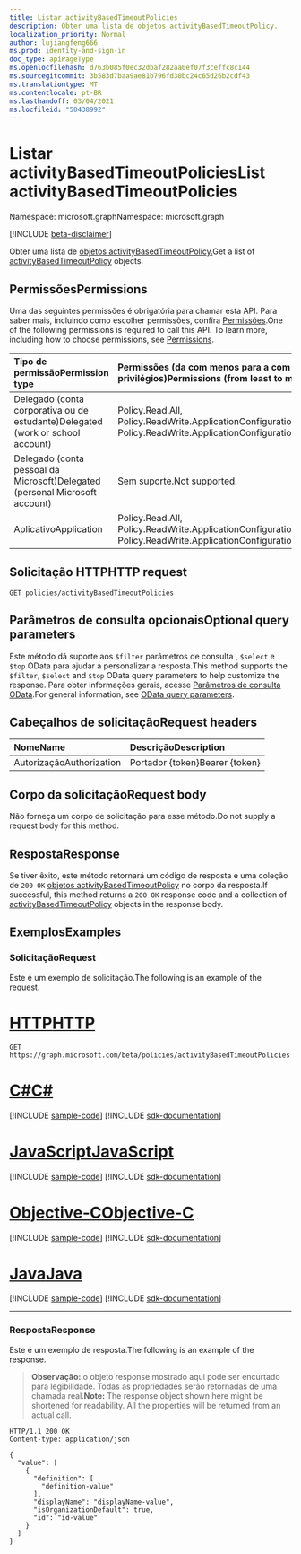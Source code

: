 ```yaml
---
title: Listar activityBasedTimeoutPolicies
description: Obter uma lista de objetos activityBasedTimeoutPolicy.
localization_priority: Normal
author: lujiangfeng666
ms.prod: identity-and-sign-in
doc_type: apiPageType
ms.openlocfilehash: d763b085f0ec32dbaf282aa0ef07f3ceffc8c144
ms.sourcegitcommit: 3b583d7baa9ae81b796fd30bc24c65d26b2cdf43
ms.translationtype: MT
ms.contentlocale: pt-BR
ms.lasthandoff: 03/04/2021
ms.locfileid: "50438992"
---
```

# <a name="list-activitybasedtimeoutpolicies"></a><span data-ttu-id="ccb8a-103">Listar activityBasedTimeoutPolicies</span><span class="sxs-lookup"><span data-stu-id="ccb8a-103">List activityBasedTimeoutPolicies</span></span>

<span data-ttu-id="ccb8a-104">Namespace: microsoft.graph</span><span class="sxs-lookup"><span data-stu-id="ccb8a-104">Namespace: microsoft.graph</span></span>

[!INCLUDE [beta-disclaimer](../../includes/beta-disclaimer.md)]

<span data-ttu-id="ccb8a-105">Obter uma lista de [objetos activityBasedTimeoutPolicy.](../resources/activitybasedtimeoutpolicy.md)</span><span class="sxs-lookup"><span data-stu-id="ccb8a-105">Get a list of [activityBasedTimeoutPolicy](../resources/activitybasedtimeoutpolicy.md) objects.</span></span>

## <a name="permissions"></a><span data-ttu-id="ccb8a-106">Permissões</span><span class="sxs-lookup"><span data-stu-id="ccb8a-106">Permissions</span></span>

<span data-ttu-id="ccb8a-p101">Uma das seguintes permissões é obrigatória para chamar esta API. Para saber mais, incluindo como escolher permissões, confira [Permissões](/graph/permissions-reference).</span><span class="sxs-lookup"><span data-stu-id="ccb8a-p101">One of the following permissions is required to call this API. To learn more, including how to choose permissions, see [Permissions](/graph/permissions-reference).</span></span>

| <span data-ttu-id="ccb8a-109">Tipo de permissão</span><span class="sxs-lookup"><span data-stu-id="ccb8a-109">Permission type</span></span>                        | <span data-ttu-id="ccb8a-110">Permissões (da com menos para a com mais privilégios)</span><span class="sxs-lookup"><span data-stu-id="ccb8a-110">Permissions (from least to most privileged)</span></span> |
|:---------------------------------------|:--------------------------------------------|
| <span data-ttu-id="ccb8a-111">Delegado (conta corporativa ou de estudante)</span><span class="sxs-lookup"><span data-stu-id="ccb8a-111">Delegated (work or school account)</span></span>     | <span data-ttu-id="ccb8a-112">Policy.Read.All, Policy.ReadWrite.ApplicationConfiguration</span><span class="sxs-lookup"><span data-stu-id="ccb8a-112">Policy.Read.All, Policy.ReadWrite.ApplicationConfiguration</span></span> |
| <span data-ttu-id="ccb8a-113">Delegado (conta pessoal da Microsoft)</span><span class="sxs-lookup"><span data-stu-id="ccb8a-113">Delegated (personal Microsoft account)</span></span> | <span data-ttu-id="ccb8a-114">Sem suporte.</span><span class="sxs-lookup"><span data-stu-id="ccb8a-114">Not supported.</span></span> |
| <span data-ttu-id="ccb8a-115">Aplicativo</span><span class="sxs-lookup"><span data-stu-id="ccb8a-115">Application</span></span>                            | <span data-ttu-id="ccb8a-116">Policy.Read.All, Policy.ReadWrite.ApplicationConfiguration</span><span class="sxs-lookup"><span data-stu-id="ccb8a-116">Policy.Read.All, Policy.ReadWrite.ApplicationConfiguration</span></span> |

## <a name="http-request"></a><span data-ttu-id="ccb8a-117">Solicitação HTTP</span><span class="sxs-lookup"><span data-stu-id="ccb8a-117">HTTP request</span></span>

<!-- { "blockType": "ignored" } -->

```http
GET policies/activityBasedTimeoutPolicies
```

## <a name="optional-query-parameters"></a><span data-ttu-id="ccb8a-118">Parâmetros de consulta opcionais</span><span class="sxs-lookup"><span data-stu-id="ccb8a-118">Optional query parameters</span></span>

<span data-ttu-id="ccb8a-119">Este método dá suporte aos `$filter` parâmetros de consulta , `$select` e `$top` OData para ajudar a personalizar a resposta.</span><span class="sxs-lookup"><span data-stu-id="ccb8a-119">This method supports the `$filter`, `$select` and `$top` OData query parameters to help customize the response.</span></span> <span data-ttu-id="ccb8a-120">Para obter informações gerais, acesse [Parâmetros de consulta OData](/graph/query-parameters).</span><span class="sxs-lookup"><span data-stu-id="ccb8a-120">For general information, see [OData query parameters](/graph/query-parameters).</span></span>

## <a name="request-headers"></a><span data-ttu-id="ccb8a-121">Cabeçalhos de solicitação</span><span class="sxs-lookup"><span data-stu-id="ccb8a-121">Request headers</span></span>

| <span data-ttu-id="ccb8a-122">Nome</span><span class="sxs-lookup"><span data-stu-id="ccb8a-122">Name</span></span>      |<span data-ttu-id="ccb8a-123">Descrição</span><span class="sxs-lookup"><span data-stu-id="ccb8a-123">Description</span></span>|
|:----------|:----------|
| <span data-ttu-id="ccb8a-124">Autorização</span><span class="sxs-lookup"><span data-stu-id="ccb8a-124">Authorization</span></span> | <span data-ttu-id="ccb8a-125">Portador {token}</span><span class="sxs-lookup"><span data-stu-id="ccb8a-125">Bearer {token}</span></span> |

## <a name="request-body"></a><span data-ttu-id="ccb8a-126">Corpo da solicitação</span><span class="sxs-lookup"><span data-stu-id="ccb8a-126">Request body</span></span>

<span data-ttu-id="ccb8a-127">Não forneça um corpo de solicitação para esse método.</span><span class="sxs-lookup"><span data-stu-id="ccb8a-127">Do not supply a request body for this method.</span></span>

## <a name="response"></a><span data-ttu-id="ccb8a-128">Resposta</span><span class="sxs-lookup"><span data-stu-id="ccb8a-128">Response</span></span>

<span data-ttu-id="ccb8a-129">Se tiver êxito, este método retornará um código de resposta e uma coleção de `200 OK` [objetos activityBasedTimeoutPolicy](../resources/activitybasedtimeoutpolicy.md) no corpo da resposta.</span><span class="sxs-lookup"><span data-stu-id="ccb8a-129">If successful, this method returns a `200 OK` response code and a collection of [activityBasedTimeoutPolicy](../resources/activitybasedtimeoutpolicy.md) objects in the response body.</span></span>

## <a name="examples"></a><span data-ttu-id="ccb8a-130">Exemplos</span><span class="sxs-lookup"><span data-stu-id="ccb8a-130">Examples</span></span>

### <a name="request"></a><span data-ttu-id="ccb8a-131">Solicitação</span><span class="sxs-lookup"><span data-stu-id="ccb8a-131">Request</span></span>

<span data-ttu-id="ccb8a-132">Este é um exemplo de solicitação.</span><span class="sxs-lookup"><span data-stu-id="ccb8a-132">The following is an example of the request.</span></span>

# <a name="http"></a>[<span data-ttu-id="ccb8a-133">HTTP</span><span class="sxs-lookup"><span data-stu-id="ccb8a-133">HTTP</span></span>](#tab/http)
<!-- {
  "blockType": "request",
  "name": "get_activitybasedtimeoutpolicies"
}-->

```msgraph-interactive
GET https://graph.microsoft.com/beta/policies/activityBasedTimeoutPolicies
```
# <a name="c"></a>[<span data-ttu-id="ccb8a-134">C#</span><span class="sxs-lookup"><span data-stu-id="ccb8a-134">C#</span></span>](#tab/csharp)
[!INCLUDE [sample-code](../includes/snippets/csharp/get-activitybasedtimeoutpolicies-csharp-snippets.md)]
[!INCLUDE [sdk-documentation](../includes/snippets/snippets-sdk-documentation-link.md)]

# <a name="javascript"></a>[<span data-ttu-id="ccb8a-135">JavaScript</span><span class="sxs-lookup"><span data-stu-id="ccb8a-135">JavaScript</span></span>](#tab/javascript)
[!INCLUDE [sample-code](../includes/snippets/javascript/get-activitybasedtimeoutpolicies-javascript-snippets.md)]
[!INCLUDE [sdk-documentation](../includes/snippets/snippets-sdk-documentation-link.md)]

# <a name="objective-c"></a>[<span data-ttu-id="ccb8a-136">Objective-C</span><span class="sxs-lookup"><span data-stu-id="ccb8a-136">Objective-C</span></span>](#tab/objc)
[!INCLUDE [sample-code](../includes/snippets/objc/get-activitybasedtimeoutpolicies-objc-snippets.md)]
[!INCLUDE [sdk-documentation](../includes/snippets/snippets-sdk-documentation-link.md)]

# <a name="java"></a>[<span data-ttu-id="ccb8a-137">Java</span><span class="sxs-lookup"><span data-stu-id="ccb8a-137">Java</span></span>](#tab/java)
[!INCLUDE [sample-code](../includes/snippets/java/get-activitybasedtimeoutpolicies-java-snippets.md)]
[!INCLUDE [sdk-documentation](../includes/snippets/snippets-sdk-documentation-link.md)]

---


### <a name="response"></a><span data-ttu-id="ccb8a-138">Resposta</span><span class="sxs-lookup"><span data-stu-id="ccb8a-138">Response</span></span>

<span data-ttu-id="ccb8a-139">Este é um exemplo de resposta.</span><span class="sxs-lookup"><span data-stu-id="ccb8a-139">The following is an example of the response.</span></span>

> <span data-ttu-id="ccb8a-p103">**Observação:** o objeto response mostrado aqui pode ser encurtado para legibilidade. Todas as propriedades serão retornadas de uma chamada real.</span><span class="sxs-lookup"><span data-stu-id="ccb8a-p103">**Note:** The response object shown here might be shortened for readability. All the properties will be returned from an actual call.</span></span>

<!-- {
  "blockType": "response",
  "truncated": true,
  "@odata.type": "microsoft.graph.activityBasedTimeoutPolicy",
  "isCollection": true
} -->

```http
HTTP/1.1 200 OK
Content-type: application/json

{
  "value": [
    {
      "definition": [
        "definition-value"
      ],
      "displayName": "displayName-value",
      "isOrganizationDefault": true,
      "id": "id-value"
    }
  ]
}
```

<!-- uuid: 16cd6b66-4b1a-43a1-adaf-3a886856ed98
2019-02-04 14:57:30 UTC -->
<!-- {
  "type": "#page.annotation",
  "description": "List activityBasedTimeoutPolicies",
  "keywords": "",
  "section": "documentation",
  "tocPath": ""
}-->


